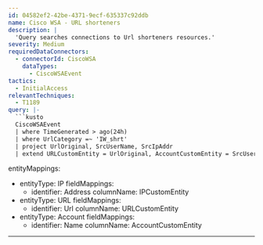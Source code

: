 ```yaml
---
id: 04582ef2-42be-4371-9ecf-635337c92ddb
name: Cisco WSA - URL shorteners
description: |
  'Query searches connections to Url shorteners resources.'
severity: Medium
requiredDataConnectors:
  - connectorId: CiscoWSA
    dataTypes:
      - CiscoWSAEvent
tactics:
  - InitialAccess
relevantTechniques:
  - T1189
query: |-
  ```kusto
  CiscoWSAEvent
  | where TimeGenerated > ago(24h)
  | where UrlCategory =~ 'IW_shrt'
  | project UrlOriginal, SrcUserName, SrcIpAddr
  | extend URLCustomEntity = UrlOriginal, AccountCustomEntity = SrcUserName, IPCustomEntity = SrcIpAddr
  ```
entityMappings:
  - entityType: IP
    fieldMappings:
      - identifier: Address
        columnName: IPCustomEntity
  - entityType: URL
    fieldMappings:
      - identifier: Url
        columnName: URLCustomEntity
  - entityType: Account
    fieldMappings:
      - identifier: Name
        columnName: AccountCustomEntity
---
```



